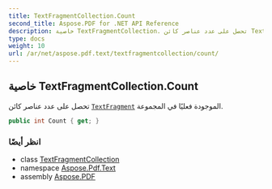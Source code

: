 ```yaml
---
title: TextFragmentCollection.Count
second_title: Aspose.PDF for .NET API Reference
description: خاصية TextFragmentCollection. تحصل على عدد عناصر كائن TextFragment الموجودة فعليًا في المجموعة
type: docs
weight: 10
url: /ar/net/aspose.pdf.text/textfragmentcollection/count/
---
```

## خاصية TextFragmentCollection.Count

تحصل على عدد عناصر كائن [`TextFragment`](../../textfragment/) الموجودة فعليًا في المجموعة.

```csharp
public int Count { get; }
```

### انظر أيضًا

* class [TextFragmentCollection](../)
* namespace [Aspose.Pdf.Text](../../../aspose.pdf.text/)
* assembly [Aspose.PDF](../../../)